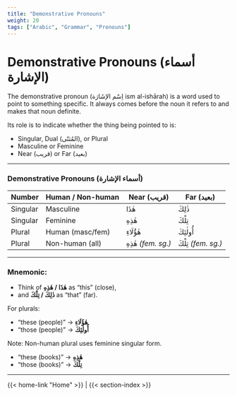 ```yaml
---
title: "Demonstrative Pronouns"
weight: 20
tags: ["Arabic", "Grammar", "Pronouns"]
---
```

# Demonstrative Pronouns (أسماء الإشارة)

The demonstrative pronoun (اِسْم الإشَارَة ism al-ishārah) is a word used to point to something specific. It always comes before the noun it refers to and makes that noun definite.

Its role is to indicate whether the thing being pointed to is:
- Singular, Dual (المُثنّى), or Plural
- Masculine or Feminine
- Near (قريب) or Far (بعيد)

---
### Demonstrative Pronouns (أسماء الإشارة)

| Number   | Human / Non-human | Near (قريب)        | Far (بعيد)          |
|----------|-------------------|--------------------|---------------------|
| Singular | Masculine         | هٰذَا              | ذٰلِكَ              |
| Singular | Feminine          | هٰذِهِ             | تِلْكَ              |
| Plural   | Human (masc/fem)  | هٰؤُلَاءِ          | أُولٰئِكَ           |
| Plural   | Non-human (all)   | هٰذِهِ *(fem. sg.)* | تِلْكَ *(fem. sg.)* |

---
   
### **Mnemonic:**  
- Think of **هٰذَا / هٰذِهِ** as “this” (close), 
-  and **ذٰلِكَ / تِلْكَ** as “that” (far).

For plurals:
- “these (people)” → **هٰؤُلَاءِ**
- “those (people)” → **أُولٰئِكَ**

Note: Non-human plural uses feminine singular form.  
- “these (books)” → **هٰذِهِ**
- “those (books)” → **تِلْكَ**

---
{{< home-link "Home" >}} | {{< section-index >}}  
